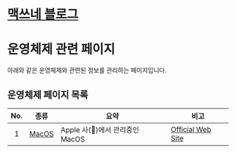 # [맥쓰네 블로그](/ "https://home-max.github.io")

# 운영체제 관련 페이지
아래와 같은 운영체제와 관련된 정보를 관리하는 페이지입니다.

## 운영체제 페이지 목록

| No. | 종류 | 요약 | 비고 |
| :---: | --- | --- | --- |
| 1 | [MacOS](./macos "https://home-max.github.io/operating_systems/macos") | Apple 사(🍎)에서 관리중인 MacOS | [Official Web Site](https://support.apple.com/macos "https://support.apple.com/macos") |